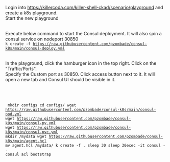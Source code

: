 
Login into https://killercoda.com/killer-shell-ckad/scenario/playground and create a k8s playground. <br/>
Start the new playground<br/><br/>

Execute below command to start the Consul deployment. It will also spin a consul service on nodeport 30850<br/>
<code>k create -f https://raw.githubusercontent.com/pzombade/consul-k8s/main/consul-deploy.yml</code><br/><br/>

In the playground, click the hamburger icon in the top right. Click on the "Traffic/Ports".<br/>
Specify the Custom port as 30850. Click access button next to it. It will open a new tab and Consul UI should be visible in it.

<br/><br/><br/>
<code>
mkdir configs
cd configs/
wget https://raw.githubusercontent.com/pzombade/consul-k8s/main/consul-pod.yml
wget https://raw.githubusercontent.com/pzombade/consul-k8s/main/consul-pv.yml
wget https://raw.githubusercontent.com/pzombade/consul-k8s/main/consul-pvc.yml
mkdir /mydata
wget https://raw.githubusercontent.com/pzombade/consul-k8s/main/agent.hcl
mv agent.hcl /mydata/
k create -f .
sleep 30
sleep 30exec -it consul -- consul acl bootstrap
</code>
